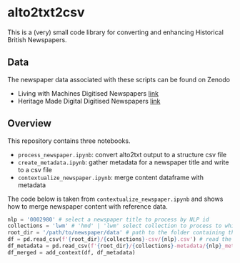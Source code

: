 # alto2txt2csv

This is a (very) small code library for converting and enhancing Historical British Newspapers. 

## Data

The newspaper data associated with these scripts can be found on Zenodo
- Living with Machines Digitised Newspapers [link](https://zenodo.org/records/15056078)
- Heritage Made Digital Digitised Newspapers [link](https://zenodo.org/records/15056046)

## Overview

This repository contains three notebooks.

- `process_newspaper.ipynb`: convert alto2txt output to a structure csv file
- `create_metadata.ipynb`: gather metadata for a newspaper title and write to a csv file
- `contextualize_newspaper.ipynb`: merge content dataframe with metadata 

The code below is taken from `contextualize_newspaper.ipynb` and shows how to merge newspaper content with reference data.

```python
nlp = '0002980' # select a newspaper title to process by NLP id
collections = 'lwm' # 'hmd' | 'lwm' select collection to process to which the title belongs
root_dir = '/path/to/newspaper/data' # path to the folder containing the csv folders
df = pd.read_csv(f'{root_dir}/{collections}-csv/{nlp}.csv') # read the csv file for the selected title
df_metadata = pd.read_csv(f'{root_dir}/{collections}-metadata/{nlp}_metadata.csv') # read the metadata file for the selected title
df_merged = add_context(df, df_metadata)
```